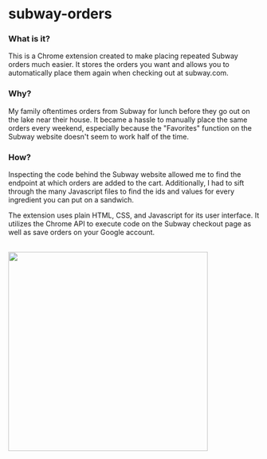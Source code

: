 # subway-orders

### What is it?

This is a Chrome extension created to make placing repeated Subway orders much easier. It stores the orders you want and allows you to automatically place them again when checking out at subway.com.

### Why?

My family oftentimes orders from Subway for lunch before they go out on the lake near their house. It became a hassle to manually place the same orders every weekend, especially because the "Favorites" function on the Subway website doesn't seem to work half of the time.

### How?

Inspecting the code behind the Subway website allowed me to find the endpoint at which orders are added to the cart. Additionally, I had to sift through the many Javascript files to find the ids and values for every ingredient you can put on a sandwich. 

The extension uses plain HTML, CSS, and Javascript for its user interface. It utilizes the Chrome API to execute code on the Subway checkout page as well as save orders on your Google account.

<br>
<img src="https://i.imgur.com/ZuNtJcn.png" width="400" />
